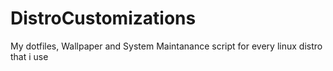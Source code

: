 # DistroCustomizations
  My dotfiles, Wallpaper and System Maintanance script for every linux distro that i use
